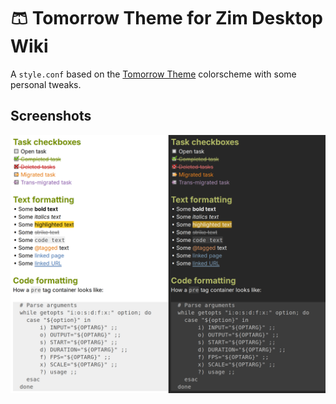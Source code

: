# :shorts: Tomorrow Theme for Zim Desktop Wiki

A `style.conf` based on the [Tomorrow Theme](https://github.com/chriskempson/tomorrow-theme) colorscheme with some personal tweaks.

## Screenshots

<img src="zim-tomorrow-theme.png">
